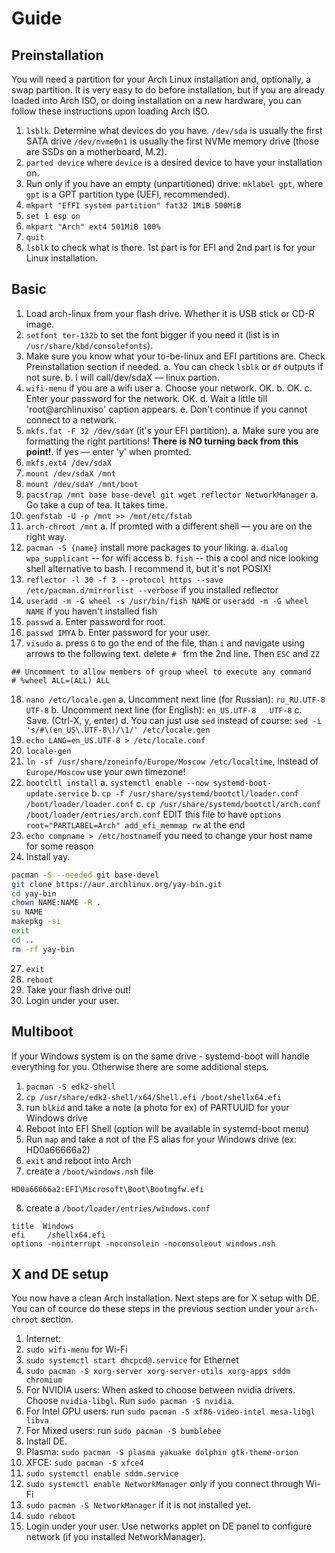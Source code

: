 # Guide
## Preinstallation

You will need a partition for your Arch Linux installation and, optionally, a swap partition. It is very easy to do before installation, but if you are already loaded into Arch ISO, or doing installation on a new hardware, you can follow these instructions upon loading Arch ISO.

1. `lsblk`. Determine what devices do you have. `/dev/sda` is usually the first SATA drive `/dev/nvme0n1` is usually the first NVMe memory drive (those are SSDs on a motherboard, M.2).
2. `parted device` where `device` is a desired device to have your installation on.
3. Run only if you have an empty (unpartitioned) drive: `mklabel gpt`, where `gpt` is a GPT partition type (UEFI, recommended).
4. `mkpart "EfFI system partition" fat32 1MiB 500MiB`
5. `set 1 esp on`
6. `mkpart "Arch" ext4 501MiB 100%`
7. `quit`
8. `lsblk` to check what is there. 1st part is for EFI and 2nd part is for your Linux installation.

## Basic

1. Load arch-linux from your flash drive. Whether it is USB stick or CD-R image.
2. `setfont ter-132b` to set the font bigger if you need it (list is in `/usr/share/kbd/consolefonts`).
3. Make sure you know what your to-be-linux and EFI partitions are. Check Preinstallation section if needed.
  a. You can check `lsblk` or `df` outputs if not sure.
  b. I will call/dev/sdaX — linux partion.
4. `wifi-menu` if you are a wifi user
  a. Choose your network. OK.
  b. OK.
  c. Enter your password for the network. OK.
  d. Wait a little till 'root@archlinuxiso' caption appears.
  e. Don't continue if you cannot connect to a network.
5. `mkfs.fat -F 32 /dev/sdaY` (it's your EFI partition).
  a. Make sure you are formatting the right partitions! **There is NO turning back from this point!**. If yes — enter 'y' when promted.
6. `mkfs.ext4 /dev/sdaX`
7. `mount /dev/sdaX /mnt`
8. `mount /dev/sdaY /mnt/boot`
9. `pacstrap /mnt base base-devel git wget reflector NetworkManager`
  a. Go take a cup of tea. It takes time.
10. `genfstab -U -p /mnt >> /mnt/etc/fstab`
11. `arch-chroot /mnt`
  a. If promted with a different shell — you are on the right way.
12. `pacman -S {name}` install more packages to your liking.
  a. `dialog wpa_supplicant` -- for wifi access
  b. `fish` -- this a cool and nice looking shell alternative to bash. I recommend it, but it's not POSIX!
13. `reflector -l 30 -f 3 --protocol https --save /etc/pacman.d/mirrorlist --verbose` if you installed reflector
14. `useradd -m -G wheel -s /usr/bin/fish NAME` or `useradd -m -G wheel NAME` if you haven't installed fish
15. `passwd`
  a. Enter password for root.
16. `passwd IMYA`
  b. Enter password for your user.
17. `visudo`
  a. press `G` to go the end of the file, than `i` and navigate using arrows to the following text. delete `# ` frm the 2nd line. Then `ESC` and `ZZ`
```
## Uncomment to allow members of group wheel to execute any command
# %wheel ALL=(ALL) ALL
```
18. `nano /etc/locale.gen`
  a. Uncomment next line (for Russian): `ru_RU.UTF-8   UTF-8`
  b. Uncomment next line (for English): `en_US.UTF-8   UTF-8`
  c. Save. (Ctrl-X, y, enter)
  d. You can just use `sed` instead of course: `sed -i 's/#\(en_US\.UTF-8\)/\1/' /etc/locale.gen`
19. `echo LANG=en_US.UTF-8 > /etc/locale.conf`
20. `locale-gen`
21. `ln -sf /usr/share/zoneinfo/Europe/Moscow /etc/localtime`, instead of `Europe/Moscow` use your own timezone!
22. `bootcltl install`
  a. `systemctl enable --now systemd-boot-update.service`
  b. `cp -f /usr/share/systemd/bootctl/loader.conf /boot/loader/loader.conf`
  c. `cp /usr/share/systemd/bootctl/arch.conf /boot/loader/entries/arch.conf` EDIT this file to have `options root="PARTLABEL=Arch" add_efi_memmap rw` at the end
25. `echo compname > /etc/hostname`if you need to change your host name for some reason
26.  Install yay.
  ```bash
pacman -S --needed git base-devel
git clone https://aur.archlinux.org/yay-bin.git
cd yay-bin
chown NAME:NAME -R .
su NAME
makepkg -si
exit
cd ..
rm -rf yay-bin
  ```
27. `exit`
28. `reboot`
29. Take your flash drive out!
30. Login under your user.

## Multiboot

If your Windows system is on the same drive - systemd-boot will handle everything for you. Otherwise there are some additional steps.

1. `pacman -S edk2-shell`
2. `cp /usr/share/edk2-shell/x64/Shell.efi /boot/shellx64.efi` 
3. run `blkid` and take a note (a photo for ex) of PARTUUID for your Windows drive
4. Reboot into EFI Shell (option will be available in systemd-boot menu)
5. Run `map` and take a not of the FS alias for your Windows drive (ex: HD0a66666a2)
6. `exit` and reboot into Arch
7. create a `/boot/windows.nsh` file
  ```
  HD0a66666a2:EFI\Microsoft\Boot\Bootmgfw.efi
  ```
8. create a `/boot/loader/entries/windows.conf`
  ```
title  Windows
efi     /shellx64.efi
options -nointerrupt -noconsolein -noconsoleout windows.nsh
  ```

## X and DE setup
You now have a clean Arch installation. Next steps are for X setup with DE. You can of cource do these steps in the previous section under your `arch-chroot` section.

1. Internet:
  1. `sudo wifi-menu` for Wi-Fi
  2. `sudo systemctl start dhcpcd@.service` for Ethernet
2. `sudo pacman -S xorg-server xorg-server-utils xorg-apps sddm chromium`
  1. For NVIDIA users: When asked to choose between nvidia drivers. Choose `nvidia-libgl`. Run `sudo pacman -S nvidia`.
  2. For Intel GPU users: run `sudo pacman -S xf86-video-intel mesa-libgl libva` 
  3. For Mixed users: run `sudo pacman -S bumblebee`
3. Install DE.
  1. Plasma: `sudo pacman -S plasma yakuake dolphin gtk-theme-orion`
  2. XFCE: `sudo pacman -S xfce4`
3. `sudo systemctl enable sddm.service`
4. `sudo systemctl enable NetworkManager` only if you connect through Wi-Fi
  1. `sudo pacman -S NetworkManager` if it is not installed yet.
5. `sudo reboot`
6. Login under your user. Use networks applet on DE panel to configure network (if you installed NetworkManager).
